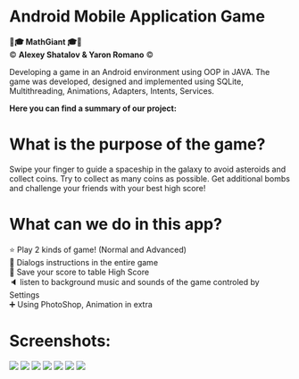 <h1>Android Mobile Application Game </h1>

<b>🧠🎓  MathGiant  🎓🧠 </b>
<br>
©️ <b> Alexey Shatalov & Yaron Romano</b> ©️

<p>Developing a game in an Android environment using OOP in JAVA.
The game was developed, designed and implemented using SQLite, Multithreading, Animations, Adapters, Intents, Services.</p>

<b> Here you can find a summary of our project:</b>


<h1>What is the purpose of the game?</h1>
<p>Swipe your finger to guide a spaceship in the galaxy to avoid asteroids and collect coins.
Try to collect as many coins as possible. Get additional bombs and challenge your friends with your best high score!</p>

<h1>What can we do in this app?</h1>
<p>
⭐ Play 2 kinds of game! (Normal and Advanced)
  <br>
📝 Dialogs instructions in the entire game
  <br>
💾 Save your score to table High Score
  <br>
🔈 listen to background music and sounds of the game controled by Settings
  <br>
➕ Using PhotoShop, Animation in extra
</p>

<h1>Screenshots: </h1>
<img src="https://user-images.githubusercontent.com/69819945/93717935-893c3a00-fb81-11ea-87e7-37d7b8a0796d.png">
<img src="https://user-images.githubusercontent.com/69819945/93718012-04055500-fb82-11ea-9c90-67a644c2e572.png">
<img src="https://user-images.githubusercontent.com/69819945/93718025-11bada80-fb82-11ea-9605-786503135ece.png">
<img src="https://user-images.githubusercontent.com/69819945/93718027-154e6180-fb82-11ea-99d1-5e6005eaf7fa.png">
<img src="https://user-images.githubusercontent.com/69819945/93718030-18495200-fb82-11ea-98ed-7fb7ae7deb65.png">
<img src="https://user-images.githubusercontent.com/69819945/93718032-1aabac00-fb82-11ea-916f-ccbd1a2c2728.png">
<img src="https://user-images.githubusercontent.com/69819945/93718033-1c756f80-fb82-11ea-94aa-69963214823a.png">

